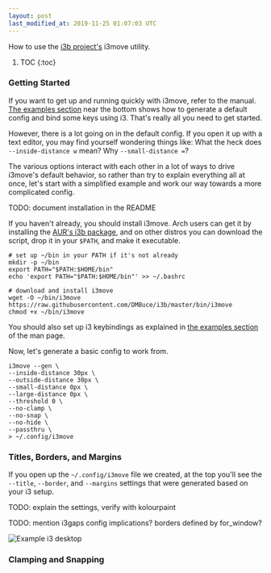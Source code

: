 ```yaml
---
layout: post
last_modified_at: 2019-11-25 01:07:03 UTC
---
```


How to use the [i3b project's](https://github.com/dmbuce/i3b) i3move utility.

1. TOC
{:toc}

### Getting Started

If you want to get up and running quickly with i3move,
refer to the manual.
[The examples section](https://dmbuce.github.io/i3b/i3move.html#EXAMPLES)
near the bottom shows how to generate a default config and bind some keys using i3.
That's really all you need to get started.

However, there is a lot going on in the default config.
If you open it up with a text editor, you may find yourself wondering things like:
What the heck does `--inside-distance w` mean?
Why `--small-distance =`?

The various options interact with each other
in a lot of ways to drive i3move's default behavior,
so rather than try to explain everything all at once,
let's start with a simplified example
and work our way towards a more complicated config.

TODO: document installation in the README

If you haven't already, you should install i3move.
Arch users can get it by installing the
[AUR's i3b package](https://aur.archlinux.org/packages/i3b),
and on other distros you can download the script,
drop it in your `$PATH`, and make it executable.

    # set up ~/bin in your PATH if it's not already
    mkdir -p ~/bin
    export PATH="$PATH:$HOME/bin"
    echo 'export PATH="$PATH:$HOME/bin"' >> ~/.bashrc
    
    # download and install i3move
    wget -O ~/bin/i3move https://raw.githubusercontent.com/DMBuce/i3b/master/bin/i3move
    chmod +x ~/bin/i3move

You should also set up i3 keybindings as explained in
[the examples section](https://dmbuce.github.io/i3b/i3move.html#EXAMPLES)
of the man page.
 
Now, let's generate a basic config to work from.

    i3move --gen \
    --inside-distance 30px \
    --outside-distance 30px \
    --small-distance 0px \
    --large-distance 0px \
    --threshold 0 \
    --no-clamp \
    --no-snap \
    --no-hide \
    --passthru \
    > ~/.config/i3move

### Titles, Borders, and Margins

If you open up the `~/.config/i3move` file we created,
at the top you'll see the `--title`, `--border`, and `--margins` settings
that were generated based on your i3 setup.

TODO: explain the settings, verify with kolourpaint

TODO: mention i3gaps config implications? borders defined by for_window?

![Example i3 desktop](https://i.imgur.com/y7kE6DS.jpg)

### Clamping and Snapping

### 

<!--
### Footnotes

[^1]: Credit goes to <user> for <whatever reasons>.
-->

